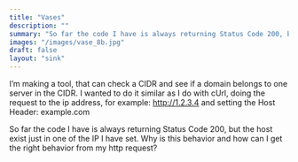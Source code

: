 ```yaml
---
title: "Vases"
description: ""
summary: "So far the code I have is always returning Status Code 200, but the host exist just in one of the IP I have set."
images: "/images/vase_8b.jpg"
draft: false
layout: "sink"
---
```


I’m making a tool, that can check a CIDR and see if a domain belongs to one server in the CIDR.
I wanted to do it similar as I do with cUrl, doing the request to the ip address, for example: http://1.2.3.4 and setting the Host Header: example.com

So far the code I have is always returning Status Code 200, but the host exist just in one of the IP I have set. Why is this behavior and how can I get the right behavior from my http request?

